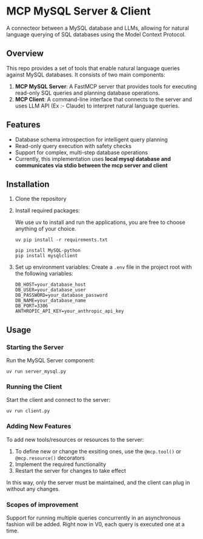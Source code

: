 # MCP MySQL Server & Client

A connecteor between a MySQL database and LLMs, allowing for natural language querying of SQL databases using the Model Context Protocol.

## Overview

This repo provides a set of tools that enable natural language queries against MySQL databases. It consists of two main components:

1. **MCP MySQL Server**: A FastMCP server that provides tools for executing read-only SQL queries and planning database operations.
2. **MCP Client**: A command-line interface that connects to the server and uses LLM API (Ex :- Claude) to interpret natural language queries.


## Features

- Database schema introspection for intelligent query planning
- Read-only query execution with safety checks
- Support for complex, multi-step database operations
- Currently, this implementation uses **local mysql database and communicates via stdio between the mcp server and client**



## Installation

1. Clone the repository

2. Install required packages:

    We use uv to install and run the applications, you are free to choose anything of your choice.

   ```
   uv pip install -r requirements.txt

   pip install MySQL-python
   pip install mysqlclient
   ```


3. Set up environment variables:
   Create a `.env` file in the project root with the following variables:
   ```
   DB_HOST=your_database_host
   DB_USER=your_database_user
   DB_PASSWORD=your_database_password
   DB_NAME=your_database_name
   DB_PORT=3306
   ANTHROPIC_API_KEY=your_anthropic_api_key
   ```

## Usage

### Starting the Server

Run the MySQL Server component:

```
uv run server_mysql.py
```

### Running the Client

Start the client and connect to the server:

```
uv run client.py
```


### Adding New Features

To add new tools/resources or resources to the server:

1. To define new or change the exsiting ones, use the `@mcp.tool()` or `@mcp.resource()` decorators
2. Implement the required functionality
3. Restart the server for changes to take effect

In this way, only the server must be maintained, and the client can plug in without any changes.



### Scopes of improvement

Support for running multiple queries concurrently in an asynchronous fashion will be added. Right now in V0, each query is executed one at a time. 
